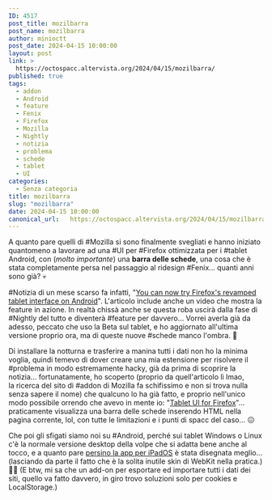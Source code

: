 ```yaml
---
ID: 4517
post_title: mozilbarra
post_name: mozilbarra
author: minioctt
post_date: 2024-04-15 10:00:00
layout: post
link: >
  https://octospacc.altervista.org/2024/04/15/mozilbarra/
published: true
tags:
  - addon
  - Android
  - feature
  - Fenix
  - Firefox
  - Mozilla
  - Nightly
  - notizia
  - problema
  - schede
  - tablet
  - UI
categories:
  - Senza categoria
title: mozilbarra
slug: "mozilbarra"
date: 2024-04-15 10:00:00
canonical_url:   https://octospacc.altervista.org/2024/04/15/mozilbarra/
---
```

<!-- wp:paragraph -->
<p markdown="1">A quanto pare quelli di #Mozilla si sono finalmente svegliati e hanno iniziato quantomeno a lavorare ad una #UI per #Firefox ottimizzata per i #tablet Android, con (<em>molto importante</em>) una <strong>barra delle schede</strong>, una cosa che è stata completamente persa nel passaggio al ridesign #Fenix... quanti anni sono già? 💀</p>
<!-- /wp:paragraph -->

<!-- wp:paragraph -->
<p markdown="1">#Notizia di un mese scarso fa infatti, "<a href="https://www.androidpolice.com/mozilla-firefox-android-tablet-tab-bar-nightly/">You can now try Firefox's revamped tablet interface on Android</a>". L'articolo include anche un video che mostra la feature in azione. In realtà chissà anche se questa roba uscirà dalla fase di #Nightly del tutto e diventerà #feature per davvero... Vorrei averla già da adesso, peccato che uso la Beta sul tablet, e ho aggiornato all'ultima versione proprio ora, ma di queste nuove #schede manco l'ombra. 🤥</p>
<!-- /wp:paragraph -->

<!-- wp:paragraph -->
<p markdown="1">Di installare la notturna e trasferire a manina tutti i dati non ho la minima voglia, quindi temevo di dover creare una mia estensione per risolvere il #problema in modo estremamente hacky, già da prima di scoprire la notizia... fortunatamente, ho scoperto (proprio da quell'articolo lì lmao, la&nbsp;ricerca del sito di #addon di Mozilla fa schifissimo e non si trova nulla senza sapere il nome) che qualcuno lo ha già fatto, e proprio nell'unico modo possibile orrendo che avevo in mente io: "<a href="https://addons.mozilla.org/en-US/firefox/addon/tablet-ui-for-firefox/">Tablet UI for Firefox</a>"... praticamente visualizza una barra delle schede inserendo HTML nella pagina corrente, lol, con tutte le limitazioni e i punti di spacc del caso... 😖</p>
<!-- /wp:paragraph -->

<!-- wp:paragraph -->
<p markdown="1">Che poi gli sfigati siamo noi su #Android, perché sui tablet Windows o Linux c'è la normale versione desktop della volpe che si adatta bene anche al tocco, e a quanto pare <a href="https://apps.apple.com/it/app/firefox-private-safe-browser/id989804926?platform=ipad">persino la app per iPadOS</a> è stata disegnata meglio... (lasciando da parte il fatto che è la solita inutile skin di WebKit nella pratica.) 😶‍🌫️ (E btw, mi sa che un add-on per esportare ed importare tutti i dati dei siti, quello va fatto davvero, in giro trovo soluzioni solo per cookies e LocalStorage.)</p>
<!-- /wp:paragraph -->